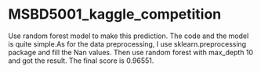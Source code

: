 # MSBD5001_kaggle_competition
Use random forest model to make this prediction. The code and the model is quite simple.As for the data preprocessing, I use sklearn.preprocessing package and fill the Nan values. Then use random forest with max_depth 10 and got the result. The final score is 0.96551. 
